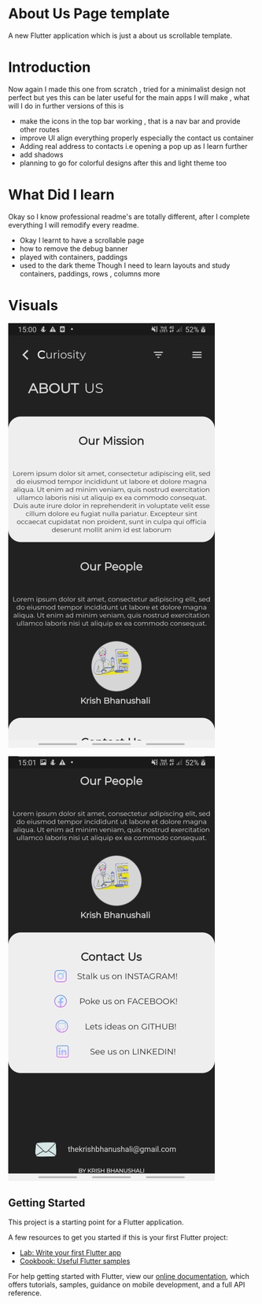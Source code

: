 # About Us Page template

A new Flutter application which is just a about us scrollable template.

# Introduction

Now again I made this one from scratch , tried for a minimalist design not perfect but yes this can be later useful for the main apps I will make , what will I do in further versions of this is 
- make the icons in the top bar working , that is a nav bar and provide other routes
- improve UI align everything properly especially the contact us container
- Adding real address to contacts i.e opening a pop up as I learn further
- add shadows 
- planning to go for colorful designs after this and light theme too

# What Did I learn
Okay so I know professional readme's are totally different, after I complete everything I will remodify every readme.
- Okay I learnt to have a scrollable page
- how to remove the debug banner
- played with containers, paddings
- used to the dark theme
Though I need to learn layouts and study containers, paddings, rows , columns more 

# Visuals

![](images/Visual3.jpg)

![](images/Visual4.jpg)

## Getting Started

This project is a starting point for a Flutter application.

A few resources to get you started if this is your first Flutter project:

- [Lab: Write your first Flutter app](https://flutter.dev/docs/get-started/codelab)
- [Cookbook: Useful Flutter samples](https://flutter.dev/docs/cookbook)

For help getting started with Flutter, view our
[online documentation](https://flutter.dev/docs), which offers tutorials,
samples, guidance on mobile development, and a full API reference.
